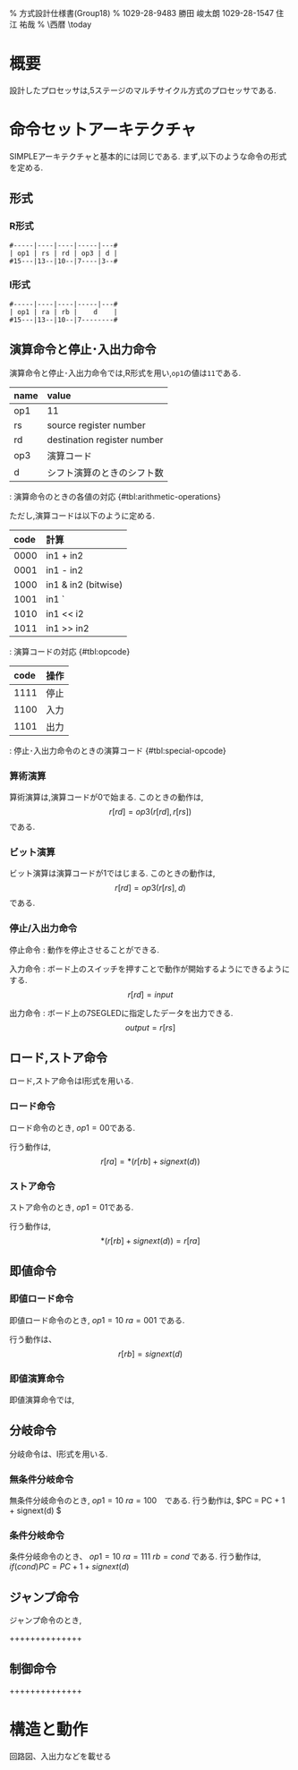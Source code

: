 % 方式設計仕様書(Group18)
% 1029-28-9483 勝田 峻太朗
 1029-28-1547 住江 祐哉
% \西暦 \today

# 概要

設計したプロセッサは,5ステージのマルチサイクル方式のプロセッサである.


# 命令セットアーキテクチャ

SIMPLEアーキテクチャと基本的には同じである.
まず,以下のような命令の形式を定める.

## 形式

### R形式

```
#-----|----|----|-----|---#
| op1 | rs | rd | op3 | d |
#15---|13--|10--|7----|3--#
```

### I形式

```
#-----|----|----|-----|---#
| op1 | ra | rb |    d    |
#15---|13--|10--|7--------#
```

## 演算命令と停止･入出力命令

演算命令と停止･入出力命令では,R形式を用い,`op1`の値は`11`である.

| name | value                       |
|:-----|:----------------------------|
| op1  | 11                          |
| rs   | source register number      |
| rd   | destination register number |
| op3  | 演算コード                   |
| d    | シフト演算のときのシフト数      |

: 演算命令のときの各値の対応 {#tbl:arithmetic-operations}

ただし,演算コードは以下のように定める.

| code | 計算                  |
|:-----|:----------------------|
| 0000 | in1 + in2             |
| 0001 | in1 - in2             |
| 1000 | in1 & in2 (bitwise)   |
| 1001 | in1 `|` in2 (bitwise) |
| 1010 | in1 << i2             |
| 1011 | in1 >> in2            |

: 演算コードの対応 {#tbl:opcode}

| code | 操作 |
|:-----|:-----|
| 1111 | 停止 |
| 1100 | 入力 |
| 1101 | 出力 |

: 停止･入出力命令のときの演算コード {#tbl:special-opcode}


### 算術演算

算術演算は,演算コードが0で始まる.
このときの動作は,
$$ r[rd] = op3(r[rd], r[rs]) $$
である.

### ビット演算

ビット演算は演算コードが1ではじまる.
このときの動作は,
$$ r[rd] = op3(r[rs], d) $$
である.

### 停止/入出力命令

停止命令
: 動作を停止させることができる.

入力命令
: ボード上のスイッチを押すことで動作が開始するようにできるようにする.
$$ r[rd] = input $$

出力命令
: ボード上の7SEGLEDに指定したデータを出力できる.
$$ output = r[rs] $$ 

## ロード,ストア命令

ロード,ストア命令はI形式を用いる.

### ロード命令

ロード命令のとき, $op1 = 00$である.

行う動作は,
$$r[ra] = *(r[rb] + signext(d)) $$

### ストア命令

ストア命令のとき, $op1 = 01$である.

行う動作は,
$$*(r[rb] + signext(d)) = r[ra]$$

## 即値命令

### 即値ロード命令

即値ロード命令のとき,
$op1 = 10$
$ra = 001$
である.

行う動作は、
$$r[rb] = signext(d)$$

### 即値演算命令

即値演算命令では,

## 分岐命令

分岐命令は、I形式を用いる.


### 無条件分岐命令

無条件分岐命令のとき,
$op1 = 10$ $ra = 100$　である.
行う動作は,
$PC = PC + 1 + signext(d) $

### 条件分岐命令

条件分岐命令のとき、
$op1=10$ $ra = 111$ $rb = cond$ である.
行う動作は,
$if(cond) PC = PC + 1 + signext(d)$

## ジャンプ命令

ジャンプ命令のとき,

++++++++++++++

## 制御命令

++++++++++++++


# 構造と動作

回路図、入出力などを載せる
